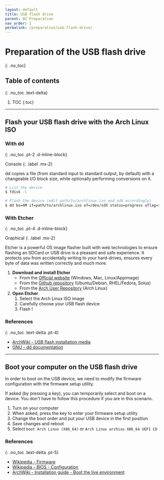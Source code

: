 ```yaml
---
layout: default
title: USB flash drive
parent: 02 Preparation
nav_order: 1
permalink: /preparation/usb-flash-drive/
---
```


# Preparation of the USB flash drive
{: .no_toc}

## Table of contents
{: .no_toc .text-delta}

1. TOC
{:toc}

---

## Flash your USB flash drive with the Arch Linux ISO

### With dd
{: .no_toc .pt-2 .d-inline-block}

Console
{: .label .mx-2}

dd copies a file (from standard input to standard output, by default) with a changeable I/O block size, while optionally performing conversions on it.

```bash
# List the device
$ fdisk -l

# Flash the device (edit path/to/archlinux.iso and sdX accordingly)
$ dd bs=4M if=path/to/archlinux.iso of=/dev/sdX status=progress oflag=sync
```

### With Etcher
{: .no_toc .pt-4 .d-inline-block}

Graphical
{: .label .mx-2}

Etcher is a powerful OS image flasher built with web technologies to ensure flashing an SDCard or USB drive is a pleasant and safe experience. It protects you from accidentally writing to your hard-drives, ensures every byte of data was written correctly and much more.

1. **Download and install Etcher**
    * From the [Official website](https://www.balena.io/etcher/) (Windows, Mac, Linux/Appimage)
    * From the [Github repository](https://github.com/balena-io/etcher/) (Ubuntu/Debian, RHEL/Fedora, Solus)
    * From the [Arch User Repository](https://aur.archlinux.org/packages/balena-etcher/) (Arch Linux)
1. **Open Etcher**
    1. Select the Arch Linux ISO image
    1. Carefully choose your USB flash device
    1. Flash !

### References
{: .no_toc .text-delta .pt-4}

- [ArchWiki - USB flash installation media](https://wiki.archlinux.org/index.php/USB_flash_installation_media)
- [GNU - dd documentation](https://www.gnu.org/software/coreutils/manual/html_node/dd-invocation.html#dd-invocation)

---

## Boot your computer on the USB flash drive

In order to boot on the USB device, we need to modify the firmware configuration with the firmware setup utility.

If asked (by pressing a key), you can temporarily select and boot on a device. You don't have to follow this procedure if you are in this scenario.

1. Turn on your computer
1. When asked, press the key to enter your firmware setup utility
1. Change the boot order and put your USB device in the first position
1. Save changes and reboot
1. Select `boot Arch Linux (X86_64)` or `Arch Linux archiso X86_64 UEFI CD`

### References
{: .no_toc .text-delta .pt-5}

- [Wikipedia - Firmware](https://en.wikipedia.org/wiki/Firmware)
- [Wikipedia - BIOS - Configuration](https://en.wikipedia.org/wiki/BIOS#Configuration)
- [ArchWiki - Installation guide - Boot the live environment](https://wiki.archlinux.org/index.php/Installation_guide#Boot_the_live_environment)
